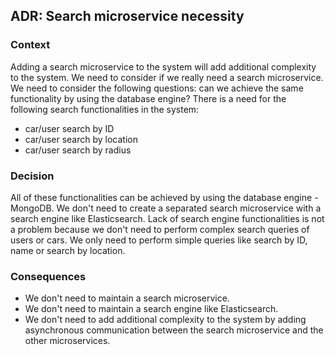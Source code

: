 ## ADR: Search microservice necessity

### Context

Adding a search microservice to the system will add additional complexity to the system. We need to consider if we
really need a search microservice. We need to consider the following questions: can we achieve the same functionality by
using the database engine?
There is a need for the following search functionalities in the system:

- car/user search by ID
- car/user search by location
- car/user search by radius

### Decision

All of these functionalities can be achieved by using the database engine - MongoDB. We don't need to create a separated
search microservice with a search engine like Elasticsearch.
Lack of search engine functionalities is not a problem because we don't need to perform complex search queries of users
or cars. We only need to perform simple queries like search by ID, name or search by location.

### Consequences

- We don't need to maintain a search microservice.
- We don't need to maintain a search engine like Elasticsearch.
- We don't need to add additional complexity to the system by adding asynchronous communication between the search
  microservice and the other microservices.